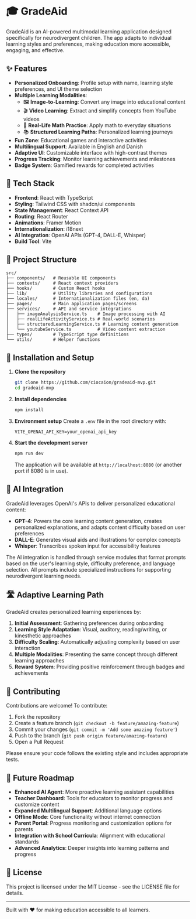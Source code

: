 # 🎓 GradeAid

GradeAid is an AI-powered multimodal learning application designed specifically for neurodivergent children. The app adapts to individual learning styles and preferences, making education more accessible, engaging, and effective.

## ✨ Features

- **Personalized Onboarding**: Profile setup with name, learning style preferences, and UI theme selection
- **Multiple Learning Modalities**:
  - 🖼️ **Image-to-Learning**: Convert any image into educational content
  - 🎬 **Video Learning**: Extract and simplify concepts from YouTube videos
  - 🧮 **Real-Life Math Practice**: Apply math to everyday situations
  - 📚 **Structured Learning Paths**: Personalized learning journeys
- **Fun Zone**: Educational games and interactive activities
- **Multilingual Support**: Available in English and Danish
- **Adaptive UI**: Customizable interface with high-contrast themes
- **Progress Tracking**: Monitor learning achievements and milestones
- **Badge System**: Gamified rewards for completed activities

## 🚀 Tech Stack

- **Frontend**: React with TypeScript
- **Styling**: Tailwind CSS with shadcn/ui components
- **State Management**: React Context API
- **Routing**: React Router
- **Animations**: Framer Motion
- **Internationalization**: i18next
- **AI Integration**: OpenAI APIs (GPT-4, DALL-E, Whisper)
- **Build Tool**: Vite

## 📁 Project Structure

```
src/
├── components/   # Reusable UI components
├── contexts/     # React context providers
├── hooks/        # Custom React hooks
├── lib/          # Utility libraries and configurations
├── locales/      # Internationalization files (en, da)
├── pages/        # Main application pages/screens
├── services/     # API and service integrations
│   ├── imageAnalysisService.ts    # Image processing with AI
│   ├── realLifeActivityService.ts # Real-world scenarios
│   ├── structuredLearningService.ts # Learning content generation
│   └── youtubeService.ts          # Video content extraction
├── types/        # TypeScript type definitions
└── utils/        # Helper functions
```

## 🔧 Installation and Setup

1. **Clone the repository**
   ```bash
   git clone https://github.com/ciocaion/gradeaid-mvp.git
   cd gradeaid-mvp
   ```

2. **Install dependencies**
   ```bash
   npm install
   ```

3. **Environment setup**
   Create a `.env` file in the root directory with:
   ```
   VITE_OPENAI_API_KEY=your_openai_api_key
   ```

4. **Start the development server**
   ```bash
   npm run dev
   ```
   The application will be available at `http://localhost:8080` (or another port if 8080 is in use).

## 🤖 AI Integration

GradeAid leverages OpenAI's APIs to deliver personalized educational content:

- **GPT-4**: Powers the core learning content generation, creates personalized explanations, and adapts content difficulty based on user preferences
- **DALL-E**: Generates visual aids and illustrations for complex concepts
- **Whisper**: Transcribes spoken input for accessibility features

The AI integration is handled through service modules that format prompts based on the user's learning style, difficulty preference, and language selection. All prompts include specialized instructions for supporting neurodivergent learning needs.

## 🛣️ Adaptive Learning Path

GradeAid creates personalized learning experiences by:

1. **Initial Assessment**: Gathering preferences during onboarding
2. **Learning Style Adaptation**: Visual, auditory, reading/writing, or kinesthetic approaches
3. **Difficulty Scaling**: Automatically adjusting complexity based on user interaction
4. **Multiple Modalities**: Presenting the same concept through different learning approaches
5. **Reward System**: Providing positive reinforcement through badges and achievements

## 🤝 Contributing

Contributions are welcome! To contribute:

1. Fork the repository
2. Create a feature branch (`git checkout -b feature/amazing-feature`)
3. Commit your changes (`git commit -m 'Add some amazing feature'`)
4. Push to the branch (`git push origin feature/amazing-feature`)
5. Open a Pull Request

Please ensure your code follows the existing style and includes appropriate tests.

## 🔮 Future Roadmap

- **Enhanced AI Agent**: More proactive learning assistant capabilities
- **Teacher Dashboard**: Tools for educators to monitor progress and customize content
- **Expanded Multilingual Support**: Additional language options
- **Offline Mode**: Core functionality without internet connection
- **Parent Portal**: Progress monitoring and customization options for parents
- **Integration with School Curricula**: Alignment with educational standards
- **Advanced Analytics**: Deeper insights into learning patterns and progress

## 📄 License

This project is licensed under the MIT License - see the LICENSE file for details.

---

Built with ❤️ for making education accessible to all learners.
